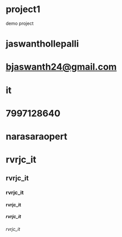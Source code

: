 # project1
demo project
# jaswanthollepalli
# bjaswanth24@gmail.com
# it
# 7997128640
# narasaraopert
# rvrjc_it
## rvrjc_it
### rvrjc_it
#### rvrjc_it
##### rvrjc_it
###### rvrjc_it
